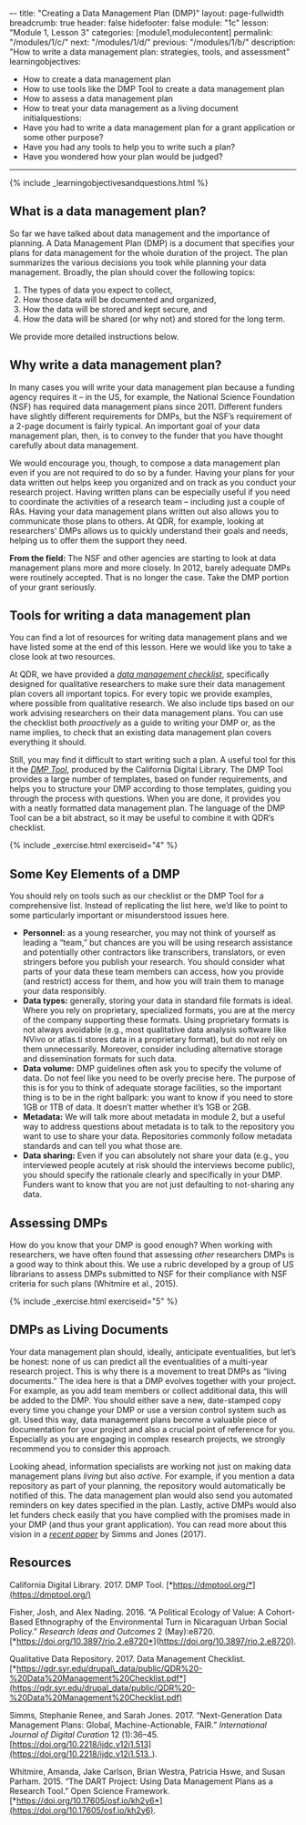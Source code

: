 –-
title: "Creating a Data Management Plan (DMP)"
layout: page-fullwidth
breadcrumb: true
header: false
hidefooter: false
module: "1c"
lesson: "Module 1, Lesson 3"
categories: [module1,modulecontent]
permalink: "/modules/1/c/"
next: "/modules/1/d/"
previous: "/modules/1/b/"
description: "How to write a data management plan: strategies, tools, and assessment"
learningobjectives:
-   How to create a data management plan
-   How to use tools like the DMP Tool to create a data management plan
-   How to assess a data management plan
-   How to treat your data management as a living document
initialquestions:
-   Have you had to write a data management plan for a grant application
    or some other purpose?
-   Have you had any tools to help you to write such a plan?
-   Have you wondered how your plan would be judged?
---
{% include _learningobjectivesandquestions.html %}

## What is a data management plan?

So far we have talked about data management and the importance of
planning. A Data Management Plan (DMP) is a document that specifies your
plans for data management for the whole duration of the project. The
plan summarizes the various decisions you took while planning your data
management. Broadly, the plan should cover the following topics:

1.  The types of data you expect to collect,
2.  How those data will be documented and organized,
3.  How the data will be stored and kept secure, and
4.  How the data will be shared (or why not) and stored for the
    long term.

We provide more detailed instructions below.

## Why write a data management plan?

In many cases you will write your data management plan because a funding
agency requires it – in the US, for example, the National Science
Foundation (NSF) has required data management plans since 2011.
Different funders have slightly different requirements for DMPs, but the
NSF’s requirement of a 2-page document is fairly typical. An important
goal of your data management plan, then, is to convey to the funder that
you have thought carefully about data management.

We would encourage you, though, to compose a data management plan even if you are not required to do so by a funder.  Having your plans for your data written out helps keep you organized and on track as you conduct your research project. Having written plans can be especially useful if you need to coordinate the activities of a research team – including just a couple of RAs. Having your data management plans written out also allows you to communicate those plans to others. At QDR, for example, looking at researchers' DMPs allows us to quickly understand their goals and needs, helping us to offer them the support they need.

**From the field:** The NSF and other agencies are starting to look at
data management plans more and more closely. In 2012, barely adequate
DMPs were routinely accepted. That is no longer the case. Take the DMP
portion of your grant seriously.

## Tools for writing a data management plan

You can find a lot of resources for writing data management plans and we
have listed some at the end of this lesson. Here we would like you to
take a close look at two resources.

At QDR, we have provided a [*data management
checklist*](https://qdr.syr.edu/drupal_data/public/QDR%20-%20Data%20Management%20Checklist.pdf),
specifically designed for qualitative researchers to make sure their
data management plan covers all important topics. For every topic we
provide examples, where possible from qualitative research. We also
include tips based on our work advising researchers on their data
management plans. You can use the checklist both *proactively* as a
guide to writing your DMP or, as the name implies, to check that an
existing data management plan covers everything it should.

Still, you may find it difficult to start writing such a plan. A useful
tool for this it the [*DMP Tool*](https://dmptool.org/), produced by the
California Digital Library. The DMP Tool provides a large number of
templates, based on funder requirements, and helps you to structure your
DMP according to those templates, guiding you through the process with
questions. When you are done, it provides you with a neatly formatted
data management plan. The language of the DMP Tool can be a bit
abstract, so it may be useful to combine it with QDR’s checklist.

{% include _exercise.html exerciseid="4" %}

## Some Key Elements of a DMP

You should rely on tools such as our checklist or the DMP Tool for a
comprehensive list. Instead of replicating the list here, we’d like to
point to some particularly important or misunderstood issues here.

-   **Personnel:** as a young researcher, you may not think of yourself
    as leading a “team,” but chances are you will be using research
    assistance and potentially other contractors like transcribers,
    translators, or even stringers before you publish your research. You
    should consider what parts of your data these team members can
    access, how you provide (and restrict) access for them, and how you
    will train them to manage your data responsibly.
-   **Data types:** generally, storing your data in standard file
    formats is ideal. Where you rely on proprietary, specialized
    formats, you are at the mercy of the company supporting
    these formats. Using proprietary formats is not always avoidable
    (e.g., most qualitative data analysis software like NVivo or
    atlas.ti stores data in a proprietary format), but do not rely on
    them unnecessarily. Moreover, consider including alternative storage
    and dissemination formats for such data.
-   **Data volume:** DMP guidelines often ask you to specify the volume
    of data. Do not feel like you need to be overly precise here. The
    purpose of this is for you to think of adequate storage facilities,
    so the important thing is to be in the right ballpark: you want to
    know if you need to store 1GB or 1TB of data. It doesn’t matter
    whether it’s 1GB or 2GB.
-   **Metadata:** We will talk more about metadata in module 2, but a
    useful way to address questions about metadata is to talk to the
    repository you want to use to share your data. Repositories commonly
    follow metadata standards and can tell you what those are.
-   **Data sharing:** Even if you can absolutely not share your data
    (e.g., you interviewed people acutely at risk should the interviews
    become public), you should specify the rationale clearly and
    specifically in your DMP. Funders want to know that you are not just
    defaulting to not-sharing any data.

## Assessing DMPs

How do you know that your DMP is good enough? When working with
researchers, we have often found that assessing *other* researchers DMPs
is a good way to think about this. We use a rubric developed by a group
of US librarians to assess DMPs submitted to NSF for their compliance
with NSF criteria for such plans (Whitmire et al., 2015).

{% include _exercise.html exerciseid="5" %}

## DMPs as Living Documents

Your data management plan should, ideally, anticipate eventualities, but
let’s be honest: none of us can predict all the eventualities of a
multi-year research project. This is why there is a movement to treat
DMPs as “living documents.” The idea here is that a DMP evolves together
with your project. For example, as you add team members or collect
additional data, this will be added to the DMP. You should either save a
new, date-stamped copy every time you change your DMP or use a version
control system such as git. Used this way, data management plans become
a valuable piece of documentation for your project and also a crucial
point of reference for you. Especially as you are engaging in complex
research projects, we strongly recommend you to consider this approach.

Looking ahead, information specialists are working not just on making
data management plans *living* but also *active*. For example, if you
mention a data repository as part of your planning, the repository would
automatically be notified of this. The data management plan would also
send you automated reminders on key dates specified in the plan. Lastly,
active DMPs would also let funders check easily that you have complied
with the promises made in your DMP (and thus your grant application).
You can read more about this vision in a [*recent
paper*](http://dx.doi.org/10.2218/ijdc.v12i1.513) by Simms and Jones
(2017).

## Resources

California Digital Library. 2017. DMP Tool.
[*https://dmptool.org/*](https://dmptool.org/)

Fisher, Josh, and Alex Nading. 2016. “A Political Ecology of Value: A
Cohort-Based Ethnography of the Environmental Turn in Nicaraguan Urban
Social Policy.” *Research Ideas and Outcomes* 2 (May):e8720.
[*https://doi.org/10.3897/rio.2.e8720*](https://doi.org/10.3897/rio.2.e8720).

Qualitative Data Repository. 2017. Data Management Checklist.
[*https://qdr.syr.edu/drupal\_data/public/QDR%20-%20Data%20Management%20Checklist.pdf*](https://qdr.syr.edu/drupal_data/public/QDR%20-%20Data%20Management%20Checklist.pdf)

Simms, Stephanie Renee, and Sarah Jones. 2017. “Next-Generation Data
Management Plans: Global, Machine-Actionable, FAIR.” *International
Journal of Digital Curation* 12 (1):36–45.
[https://doi.org/10.2218/ijdc.v12i1.513](https://doi.org/10.2218/ijdc.v12i1.513_).

Whitmire, Amanda, Jake Carlson, Brian Westra, Patricia Hswe, and Susan
Parham. 2015. “The DART Project: Using Data Management Plans as a
Research Tool.” Open Science Framework.
[*https://doi.org/10.17605/osf.io/kh2y6*](https://doi.org/10.17605/osf.io/kh2y6).
